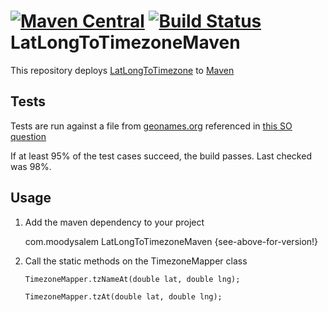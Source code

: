 # [![Maven Central](https://img.shields.io/maven-central/v/com.moodysalem/LatLongToTimezoneMaven.svg)](http://search.maven.org/#search%7Cga%7C1%7Cg%3A%22com.moodysalem%22%20a%3A%22LatLongToTimezoneMaven%22)  [![Build Status](https://travis-ci.org/moodysalem/LatLongToTimezoneMaven.svg?branch=master)](https://travis-ci.org/moodysalem/LatLongToTimezoneMaven) LatLongToTimezoneMaven
This repository deploys [LatLongToTimezone](https://github.com/drtimcooper/LatLongToTimezone) to [Maven](http://search.maven.org)

## Tests
Tests are run against a file from [geonames.org](http://www.geonames.org) referenced in [this SO question](http://stackoverflow.com/questions/5584602/determine-timezone-from-latitude-longitude-without-using-web-services-like-geona/5584826#5584826)

If at least 95% of the test cases succeed, the build passes. Last checked was 98%.

## Usage
1. Add the maven dependency to your project
    
    <dependency>
        <groupId>com.moodysalem</groupId>
        <artifactId>LatLongToTimezoneMaven</artifactId>
        <version>{see-above-for-version!}</version>
    </dependency>
    
2. Call the static methods on the TimezoneMapper class


    `TimezoneMapper.tzNameAt(double lat, double lng);`
    
    `TimezoneMapper.tzAt(double lat, double lng);`
    

